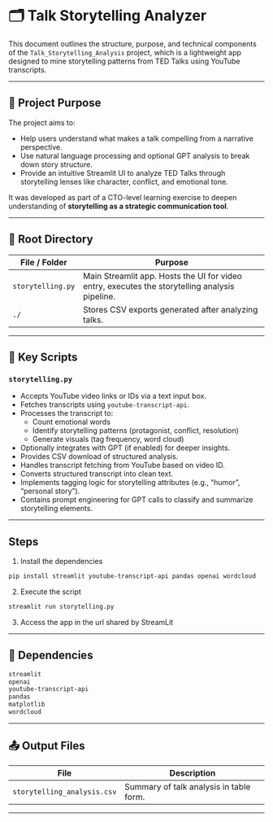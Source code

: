 # 🗂 Talk Storytelling Analyzer

This document outlines the structure, purpose, and technical components of the `Talk_Storytelling_Analysis` project, which is a lightweight app designed to mine storytelling patterns from TED Talks using YouTube transcripts.

---

## 📌 Project Purpose

The project aims to:

* Help users understand what makes a talk compelling from a narrative perspective.
* Use natural language processing and optional GPT analysis to break down story structure.
* Provide an intuitive Streamlit UI to analyze TED Talks through storytelling lenses like character, conflict, and emotional tone.

It was developed as part of a CTO-level learning exercise to deepen understanding of **storytelling as a strategic communication tool**.

---

## 📁 Root Directory

| File / Folder          | Purpose                                                                                                          |
| -------------          | ---------------------------------------------------------------------------------------------------------------- |
| `storytelling.py`      | Main Streamlit app. Hosts the UI for video entry, executes the storytelling analysis pipeline.                   |
| `./`                   | Stores CSV exports generated after analyzing talks.                                                              |

---

## 📄 Key Scripts

### `storytelling.py`

* Accepts YouTube video links or IDs via a text input box.
* Fetches transcripts using `youtube-transcript-api`.
* Processes the transcript to:
  * Count emotional words
  * Identify storytelling patterns (protagonist, conflict, resolution)
  * Generate visuals (tag frequency, word cloud)
* Optionally integrates with GPT (if enabled) for deeper insights.
* Provides CSV download of structured analysis.
* Handles transcript fetching from YouTube based on video ID.
* Converts structured transcript into clean text.
* Implements tagging logic for storytelling attributes (e.g., “humor”, “personal story”).
* Contains prompt engineering for GPT calls to classify and summarize storytelling elements.

---
## Steps

1. Install the dependencies
```bash
pip install streamlit youtube-transcript-api pandas openai wordcloud
```

2. Execute the script
```bash
streamlit run storytelling.py
```

3. Access the app in the url shared by StreamLit

---

## 🧪 Dependencies

```bash
streamlit
openai
youtube-transcript-api
pandas
matplotlib
wordcloud
```

---

## 📤 Output Files

| File                             | Description                                   |
| ------------------------------   | --------------------------------------------- |
| `storytelling_analysis.csv`      | Summary of talk analysis in table form.       |

---
